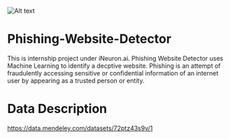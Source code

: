 ![Alt text](image.png)
# Phishing-Website-Detector
This is internship project under iNeuron.ai.
Phishing Website Detector uses Machine Learning to identify a decptive website.
Phishing is an attempt of fraudulently accessing sensitive or confidential information of an internet user by appearing as a trusted person or entity. 

# Data Description
https://data.mendeley.com/datasets/72ptz43s9v/1


